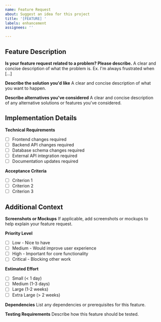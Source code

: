 ```yaml
---
name: Feature Request
about: Suggest an idea for this project
title: '[FEATURE] '
labels: enhancement
assignees: ''

---
```


## Feature Description
**Is your feature request related to a problem? Please describe.**
A clear and concise description of what the problem is. Ex. I'm always frustrated when [...]

**Describe the solution you'd like**
A clear and concise description of what you want to happen.

**Describe alternatives you've considered**
A clear and concise description of any alternative solutions or features you've considered.

## Implementation Details
**Technical Requirements**
- [ ] Frontend changes required
- [ ] Backend API changes required
- [ ] Database schema changes required
- [ ] External API integration required
- [ ] Documentation updates required

**Acceptance Criteria**
- [ ] Criterion 1
- [ ] Criterion 2
- [ ] Criterion 3

## Additional Context
**Screenshots or Mockups**
If applicable, add screenshots or mockups to help explain your feature request.

**Priority Level**
- [ ] Low - Nice to have
- [ ] Medium - Would improve user experience
- [ ] High - Important for core functionality
- [ ] Critical - Blocking other work

**Estimated Effort**
- [ ] Small (< 1 day)
- [ ] Medium (1-3 days)
- [ ] Large (1-2 weeks)
- [ ] Extra Large (> 2 weeks)

**Dependencies**
List any dependencies or prerequisites for this feature.

**Testing Requirements**
Describe how this feature should be tested.
